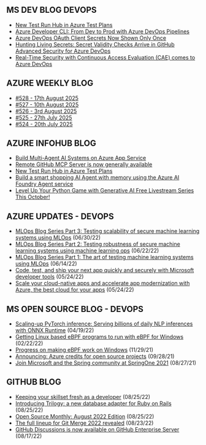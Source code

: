 ## MS DEV BLOG DEVOPS 

<!-- DEVBLOGDEVOPS:START -->
- [New Test Run Hub in Azure Test Plans](https://devblogs.microsoft.com/devops/new-test-run-hub/)
- [Azure Developer CLI: From Dev to Prod with Azure DevOps Pipelines](https://devblogs.microsoft.com/devops/azure-developer-cli-from-dev-to-prod-with-azure-devops-pipelines/)
- [Azure DevOps OAuth Client Secrets Now Shown Only Once](https://devblogs.microsoft.com/devops/azure-devops-oauth-client-secrets-now-shown-only-once/)
- [Hunting Living Secrets: Secret Validity Checks Arrive in GitHub Advanced Security for Azure DevOps](https://devblogs.microsoft.com/devops/hunting-living-secrets-secret-validity-checks-arrive-in-github-advanced-security-for-azure-devops/)
- [Real-Time Security with Continuous Access Evaluation (CAE) comes to Azure DevOps](https://devblogs.microsoft.com/devops/real-time-security-with-continuous-access-evaluation-cae-comes-to-azure-devops/)
<!-- DEVBLOGDEVOPS:END -->


## AZURE WEEKLY BLOG

<!-- AZUREWEEKLY:START -->
- [#528 - 17th August 2025](https://azureweekly.info/issue-528.html)
- [#527 - 10th August 2025](https://azureweekly.info/issue-527.html)
- [#526 - 3rd August 2025](https://azureweekly.info/issue-526.html)
- [#525 - 27th July 2025](https://azureweekly.info/issue-525.html)
- [#524 - 20th July 2025](https://azureweekly.info/issue-524.html)
<!-- AZUREWEEKLY:END -->

## AZURE INFOHUB BLOG 

<!-- AZUREINFOHUB:START -->
- [Build Multi-Agent AI Systems on Azure App Service](https://techcommunity.microsoft.com/t5/apps-on-azure-blog/build-multi-agent-ai-systems-on-azure-app-service/ba-p/4451373)
- [Remote GitHub MCP Server is now generally available](https://github.blog/changelog/2025-09-04-remote-github-mcp-server-is-now-generally-available)
- [New Test Run Hub in Azure Test Plans](https://devblogs.microsoft.com/devops/new-test-run-hub/)
- [Build a smart shopping AI Agent with memory using the Azure AI Foundry Agent service](https://techcommunity.microsoft.com/t5/microsoft-developer-community/build-a-smart-shopping-ai-agent-with-memory-using-the-azure-ai/ba-p/4450348)
- [Level Up Your Python Game with Generative AI Free Livestream Series This October!](https://techcommunity.microsoft.com/t5/microsoft-developer-community/level-up-your-python-game-with-generative-ai-free-livestream/ba-p/4450646)
<!-- AZUREINFOHUB:END -->


## AZURE UPDATES - DEVOPS 

<!-- AZUREUPDATES:START -->

 - [MLOps Blog Series Part 3: Testing scalability of secure machine learning systems using MLOps](https://azure.microsoft.com/blog/mlops-blog-series-part-3-testing-scalability-of-secure-machine-learning-systems-using-mlops/) (06/30/22)
 - [MLOps Blog Series Part 2: Testing robustness of secure machine learning systems using machine learning ops](https://azure.microsoft.com/blog/mlops-blog-series-part-2-testing-robustness-of-secure-machine-learning-systems-using-machine-learning-ops/) (06/22/22)
 - [MLOps Blog Series Part 1: The art of testing machine learning systems using MLOps](https://azure.microsoft.com/blog/mlops-blog-series-part-1-the-art-of-testing-machine-learning-systems-using-mlops/) (06/14/22)
 - [Code, test, and ship your next app quickly and securely with Microsoft developer tools](https://azure.microsoft.com/blog/code-test-and-ship-your-next-app-quickly-and-securely-with-microsoft-developer-tools/) (05/24/22)
 - [Scale your cloud-native apps and accelerate app modernization with Azure, the best cloud for your apps](https://azure.microsoft.com/blog/scale-your-cloudnative-apps-and-accelerate-app-modernization-with-azure-the-best-cloud-for-your-apps/) (05/24/22)
<!-- AZUREUPDATES:END -->


## MS OPEN SOURCE BLOG - DEVOPS 

<!-- MSOPENSOURCEBLOG:START -->

 - [Scaling-up PyTorch inference: Serving billions of daily NLP inferences with ONNX Runtime](https://cloudblogs.microsoft.com/opensource/2022/04/19/scaling-up-pytorch-inference-serving-billions-of-daily-nlp-inferences-with-onnx-runtime/) (04/19/22)
 - [Getting Linux based eBPF programs to run with eBPF for Windows](https://cloudblogs.microsoft.com/opensource/2022/02/22/getting-linux-based-ebpf-programs-to-run-with-ebpf-for-windows/) (02/22/22)
 - [Progress on making eBPF work on Windows](https://cloudblogs.microsoft.com/opensource/2021/11/29/progress-on-making-ebpf-work-on-windows/) (11/29/21)
 - [Announcing: Azure credits for open source projects](https://cloudblogs.microsoft.com/opensource/2021/09/28/announcing-azure-credits-for-open-source-projects/) (09/28/21)
 - [Join Microsoft and the Spring community at SpringOne 2021](https://cloudblogs.microsoft.com/opensource/2021/08/27/join-microsoft-and-the-spring-community-at-springone-2021/) (08/27/21)
<!-- MSOPENSOURCEBLOG:END -->


## GITHUB BLOG


<!-- GITHUB:START -->

 - [Keeping your skillset fresh as a developer](https://github.blog/2022-08-25-keeping-your-skillset-fresh-as-a-developer/) (08/25/22)
 - [Introducing Trilogy: a new database adapter for Ruby on Rails](https://github.blog/2022-08-25-introducing-trilogy-a-new-database-adapter-for-ruby-on-rails/) (08/25/22)
 - [Open Source Monthly: August 2022 Edition](https://github.blog/2022-08-25-open-source-monthly-august-2022-edition/) (08/25/22)
 - [The full lineup for Git Merge 2022 revealed](https://github.blog/2022-08-23-the-full-lineup-for-git-merge-2022-revealed/) (08/23/22)
 - [GitHub Discussions is now available on GitHub Enterprise Server](https://github.blog/2022-08-17-github-discussions-is-now-available-on-github-enterprise-server/) (08/17/22)
<!-- GITHUB:END -->
